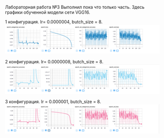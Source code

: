 Лабораторная работа №3
Выполнил пока что только часть. Здесь графики обученной модели сети VGG16.

1 конфигурация. lr= 0.0000004, butch_size = 8.
![Image alt](https://github.com/MaximGil/SMOMI/blob/Lab3/lab3%20new/lr%204*10-7%20.png)

2 конфигурация. lr= 0.0000008, butch_size = 8.
![Image alt](https://github.com/MaximGil/SMOMI/blob/Lab3/lab3%20new/lr%208*10-7.png)

3 конфигурация. lr = 0.000001, butch_size = 8.
![Image alt](https://github.com/MaximGil/SMOMI/blob/Lab3/lab3%20new/lr%201*10-6.png)
